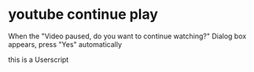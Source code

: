 # youtube continue play
When the "Video paused, do you want to continue watching?" Dialog box appears, press "Yes" automatically

this is a Userscript
